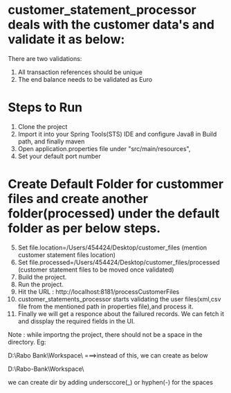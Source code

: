 # customer_statement_processor deals with the customer data's and validate it as below:
There are two validations:
  1. All transaction references should be unique
  2. The end balance needs to be validated as Euro
  
  
# Steps to Run
 1. Clone the project
 2. Import it into your Spring Tools(STS) IDE and configure Java8 in Build path, and finally maven
 3. Open application.properties file under "src/main/resources",
 4. Set your default port number
# Create Default Folder for custommer files and create another folder(processed) under the default folder as per below steps.
 5. Set file.location=/Users/454424/Desktop/customer_files (mention customer statement files location)
 6. Set file.processed=/Users/454424/Desktop/customer_files/processed (customer statement files to be moved once validated) 
 7. Build the project.
 8. Run the project.
 9. Hit the URL : http://localhost:8181/processCustomerFiles          
 10. customer_statements_processor starts validating the user files(xml,csv file from the mentioned path in properties file),and 
     process it. 
 11. Finally we will get a responce about the failured records. We can fetch it and dissplay the required fields in the UI.
  
  
  Note : while importng the project, there should not be a space in the directory.
Eg: 

D:\Rabo Bank\Workspace\ ===>instead of this, we can create as below

D:\Rabo-Bank\Workspace\

we can create dir by adding undersccore(_) or hyphen(-) for the spaces 
  
